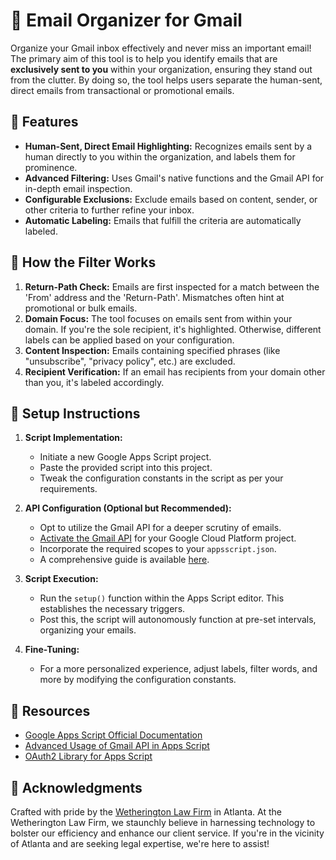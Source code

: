 # 📧 Email Organizer for Gmail

Organize your Gmail inbox effectively and never miss an important email! The primary aim of this tool is to help you identify emails that are **exclusively sent to you** within your organization, ensuring they stand out from the clutter. By doing so, the tool helps users separate the human-sent, direct emails from transactional or promotional emails.

## 🌟 Features

- **Human-Sent, Direct Email Highlighting:** Recognizes emails sent by a human directly to you within the organization, and labels them for prominence.
- **Advanced Filtering:** Uses Gmail's native functions and the Gmail API for in-depth email inspection.
- **Configurable Exclusions:** Exclude emails based on content, sender, or other criteria to further refine your inbox.
- **Automatic Labeling:** Emails that fulfill the criteria are automatically labeled.

## 📂 How the Filter Works

1. **Return-Path Check:** Emails are first inspected for a match between the 'From' address and the 'Return-Path'. Mismatches often hint at promotional or bulk emails.
2. **Domain Focus:** The tool focuses on emails sent from within your domain. If you're the sole recipient, it's highlighted. Otherwise, different labels can be applied based on your configuration.
3. **Content Inspection:** Emails containing specified phrases (like "unsubscribe", "privacy policy", etc.) are excluded.
4. **Recipient Verification:** If an email has recipients from your domain other than you, it's labeled accordingly.

## 🚀 Setup Instructions

1. **Script Implementation:** 
   - Initiate a new Google Apps Script project.
   - Paste the provided script into this project.
   - Tweak the configuration constants in the script as per your requirements.

2. **API Configuration (Optional but Recommended):**
   - Opt to utilize the Gmail API for a deeper scrutiny of emails.
   - [Activate the Gmail API](https://developers.google.com/gmail/api/quickstart/apps-script) for your Google Cloud Platform project.
   - Incorporate the required scopes to your `appsscript.json`.
   - A comprehensive guide is available [here](https://developers.google.com/apps-script/guides/services/advanced).

3. **Script Execution:**
   - Run the `setup()` function within the Apps Script editor. This establishes the necessary triggers.
   - Post this, the script will autonomously function at pre-set intervals, organizing your emails.

4. **Fine-Tuning:**
   - For a more personalized experience, adjust labels, filter words, and more by modifying the configuration constants.

## 📘 Resources

- [Google Apps Script Official Documentation](https://developers.google.com/apps-script)
- [Advanced Usage of Gmail API in Apps Script](https://developers.google.com/apps-script/advanced/gmail)
- [OAuth2 Library for Apps Script](https://github.com/googlesamples/apps-script-oauth2)

## 🙌 Acknowledgments

Crafted with pride by the [Wetherington Law Firm](https://www.wfirm.com/) in Atlanta. At the Wetherington Law Firm, we staunchly believe in harnessing technology to bolster our efficiency and enhance our client service. If you're in the vicinity of Atlanta and are seeking legal expertise, we're here to assist!
